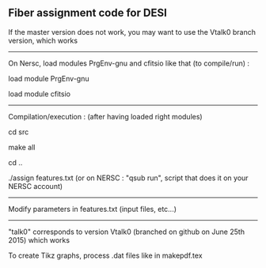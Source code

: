 Fiber assignment code for DESI
------------------------------------------------------

If the master version does not work, you may want to use the Vtalk0 branch version, which works

------------------------------------------------------

On Nersc, load modules PrgEnv-gnu and cfitsio like that (to compile/run) :

load module PrgEnv-gnu

load module cfitsio

------------------------------------------------------

Compilation/execution : (after having loaded right modules)

cd src

make all

cd ..

./assign features.txt (or on NERSC : "qsub run", script that does it on your NERSC account)

------------------------------------------------------

Modify parameters in features.txt (input files, etc...)

------------------------------------------------------

"talk0" corresponds to version Vtalk0 (branched on github on June 25th 2015) which works

To create Tikz graphs, process .dat files like in makepdf.tex
